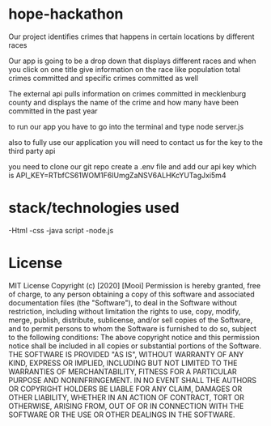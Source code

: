 # hope-hackathon



Our project identifies crimes that happens in certain locations by different races   


Our app is going to be a drop down that displays different races and when you click on one title give information on the race like population total crimes committed and specific crimes committed as well

The external api pulls information on crimes committed in mecklenburg county and displays the name of the crime and how many have been committed in the past year

to run our app you have to go into the terminal and type node server.js

also to fully use our application you will need to contact us for the key to the third party api

you need to clone our git repo create a .env file and add our api key which is API_KEY=RTbfCS61WOM1F6IUmgZaNSV6ALHKcYUTagJxi5m4

# stack/technologies used
-Html
-css
-java script
-node.js



# License
MIT License
Copyright (c) [2020] [Mooi]
Permission is hereby granted, free of charge, to any person obtaining a copy
of this software and associated documentation files (the "Software"), to deal
in the Software without restriction, including without limitation the rights
to use, copy, modify, merge, publish, distribute, sublicense, and/or sell
copies of the Software, and to permit persons to whom the Software is
furnished to do so, subject to the following conditions:
The above copyright notice and this permission notice shall be included in all
copies or substantial portions of the Software.
THE SOFTWARE IS PROVIDED "AS IS", WITHOUT WARRANTY OF ANY KIND, EXPRESS OR
IMPLIED, INCLUDING BUT NOT LIMITED TO THE WARRANTIES OF MERCHANTABILITY,
FITNESS FOR A PARTICULAR PURPOSE AND NONINFRINGEMENT. IN NO EVENT SHALL THE
AUTHORS OR COPYRIGHT HOLDERS BE LIABLE FOR ANY CLAIM, DAMAGES OR OTHER
LIABILITY, WHETHER IN AN ACTION OF CONTRACT, TORT OR OTHERWISE, ARISING FROM,
OUT OF OR IN CONNECTION WITH THE SOFTWARE OR THE USE OR OTHER DEALINGS IN THE
SOFTWARE.
